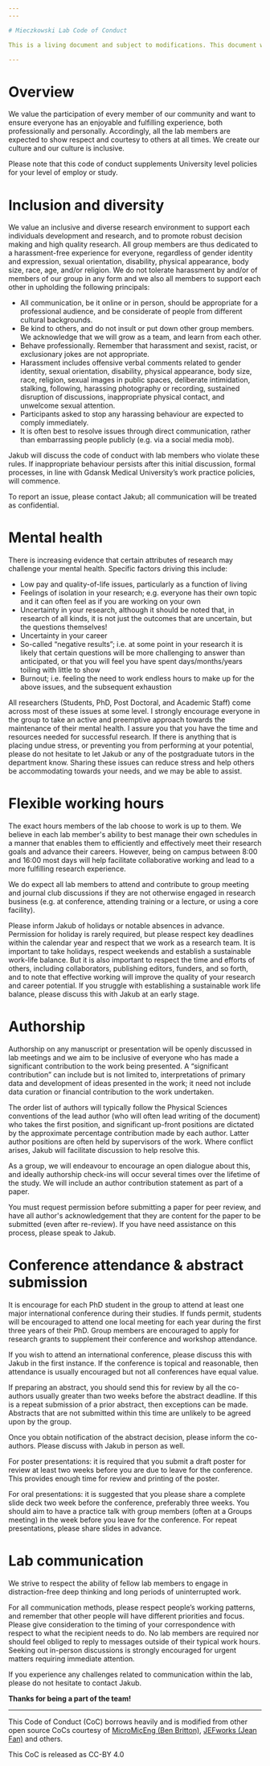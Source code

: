 ```yaml
---
---

# Mieczkowski Lab Code of Conduct

This is a living document and subject to modifications. This document was last modified December 2019.

---
```


# Overview
We value the participation of every member of our community and want to ensure everyone has an enjoyable and fulfilling experience, both professionally and personally. Accordingly, all the lab members are expected to show respect and courtesy to others at all times. We create our culture and our culture is inclusive.

Please note that this code of conduct supplements University level policies for your level of employ or study.

# Inclusion and diversity
We value an inclusive and diverse research environment to support each individuals development and research, and to promote robust decision making and high quality research. All group members are thus dedicated to a harassment-free experience for everyone, regardless of gender identity and expression, sexual orientation, disability, physical appearance, body size, race, age, and/or religion. We do not tolerate harassment by and/or of members of our group in any form and we also all members to support each other in upholding the following principals:

- All communication, be it online or in person, should be appropriate for a professional audience, and be considerate of people from different cultural backgrounds.  
- Be kind to others, and do not insult or put down other group members. We acknowledge that we will grow as a team, and learn from each other.  
- Behave professionally. Remember that harassment and sexist, racist, or exclusionary jokes are not appropriate.  
- Harassment includes offensive verbal comments related to gender identity, sexual orientation, disability, physical appearance, body size, race, religion, sexual images in public spaces, deliberate intimidation, stalking, following, harassing photography or recording, sustained disruption of discussions, inappropriate physical contact, and unwelcome sexual attention.
- Participants asked to stop any harassing behaviour are expected to comply immediately.
- It is often best to resolve issues through direct communication, rather than embarrassing people publicly (e.g. via a social media mob).

Jakub will discuss the code of conduct with lab members who violate these rules. If inappropriate behaviour persists after this initial discussion, formal processes, in line with Gdansk Medical University’s work practice policies, will commence.

To report an issue, please contact Jakub; all communication will be treated as confidential. 

# Mental health
There is increasing evidence that certain attributes of research may challenge your mental health. Specific factors driving this include:
- Low pay and quality-of-life issues, particularly as a function of living
- Feelings of isolation in your research; e.g. everyone has their own topic and it can often feel as if you are working on your own
- Uncertainty in your research, although it should be noted that, in research of all kinds, it is not just the outcomes that are uncertain, but the questions themselves!
- Uncertainty in your career
- So-called “negative results”; i.e. at some point in your research it is likely that certain questions will be more challenging to answer than anticipated, or that you will feel you have spent days/months/years toiling with little to show
- Burnout; i.e. feeling the need to work endless hours to make up for the above issues, and the subsequent exhaustion

All researchers (Students, PhD, Post Doctoral, and Academic Staff) come across most of these issues at some level. I strongly encourage everyone in the group to take an active and preemptive approach towards the maintenance of their mental health. I assure you that you have the time and resources needed for successful research. If there is anything that is placing undue stress, or preventing you from performing at your potential, please do not hesitate to let Jakub or any of the postgraduate tutors in the department know. Sharing these issues can reduce stress and help others be accommodating towards your needs, and we may be able to assist. 

# Flexible working hours 
The exact hours members of the lab choose to work is up to them. We believe in each lab member's ability to best manage their own schedules in a manner that enables them to efficiently and effectively meet their research goals and advance their careers. However, being on campus between 8:00 and 16:00 most days will help facilitate collaborative working and lead to a more fulfilling research experience. 

We do expect all lab members to attend and contribute to group meeting and journal club discussions if they are not otherwise engaged in research business (e.g. at conference, attending training or a lecture, or using a core facility). 

Please inform Jakub of holidays or notable absences in advance. Permission for holiday is rarely required, but please respect key deadlines within the calendar year and respect that we work as a research team. It is important to take holidays, respect weekends and establish a sustainable work-life balance. But it is also important to respect the time and efforts of others, including collaborators, publishing editors, funders, and so forth, and to note that effective working will improve the quality of your research and career potential. If you struggle with establishing a sustainable work life balance, please discuss this with Jakub at an early stage.

# Authorship
Authorship on any manuscript or presentation will be openly discussed in lab meetings and we aim to be inclusive of everyone who has made a significant contribution to the work being presented. A “significant contribution” can include but is not limited to, interpretations of primary data and development of ideas presented in the work; it need not include data curation or financial contribution to the work undertaken.

The order list of authors will typically follow the Physical Sciences conventions of the lead author (who will often lead writing of the document) who takes the first position, and significant up-front positions are dictated by the approximate percentage contribution made by each author. Latter author positions are often held by supervisors of the work. Where conflict arises, Jakub will facilitate discussion to help resolve this.

As a group, we will endeavour to encourage an open dialogue about this, and ideally authorship check-ins will occur several times over the lifetime of the study. We will include an author contribution statement as part of a paper.

You must request permission before submitting a paper for peer review, and have all author's acknowledgement that they are content for the paper to be submitted (even after re-review). If you have need assistance on this process, please speak to Jakub.

# Conference attendance & abstract submission
It is encourage for each PhD student in the group to attend at least one major international conference during their studies. If funds permit, students will be encouraged to attend one local meeting for each year during the first three years of their PhD. Group members are encouraged to apply for research grants to supplement their conference and workshop attendance.

If you wish to attend an international conference, please discuss this with Jakub in the first instance. If the conference is topical and reasonable, then attendance is usually encouraged but not all conferences have equal value.

If preparing an abstract, you should send this for review by all the co-authors usually greater than two weeks before the abstract deadline. If this is a repeat submission of a prior abstract, then exceptions can be made. Abstracts that are not submitted within this time are unlikely to be agreed upon by the group.

Once you obtain notification of the abstract decision, please inform the co-authors. Please discuss with Jakub in person as well.

For poster presentations: it is required that you submit a draft poster for review at least two weeks before you are due to leave for the conference. This provides enough time for review and printing of the poster.

For oral presentations: it is suggested that you please share a complete slide deck two week before the conference, preferably three weeks. You should aim to have a practice talk with group members (often at a Groups meeting) in the week before you leave for the conference. For repeat presentations, please share slides in advance.

# Lab communication
We strive to respect the ability of fellow lab members to engage in distraction-free deep thinking and long periods of uninterrupted work. 

For all communication methods, please respect people’s working patterns, and remember that other people will have different priorities and focus. Please give consideration to the timing of your correspondence with respect to what the recipient needs to do. No lab members are required nor should feel obliged to reply to messages outside of their typical work hours. 
Seeking out in-person discussions is strongly encouraged for urgent matters requiring immediate attention.

If you experience any challenges related to communication within the lab, please do not hesitate to contact Jakub.


**Thanks for being a part of the team!**

---

This Code of Conduct (CoC) borrows heavily and is modified from other open source CoCs courtesy of [MicroMicEng (Ben Britton)](https://www.expmicromech.com/people/code-of-conduct), [JEFworks (Jean Fan)](https://jef.works/assets/docs/lab_code_of_conduct) and others.
	
This CoC is released as CC-BY 4.0
